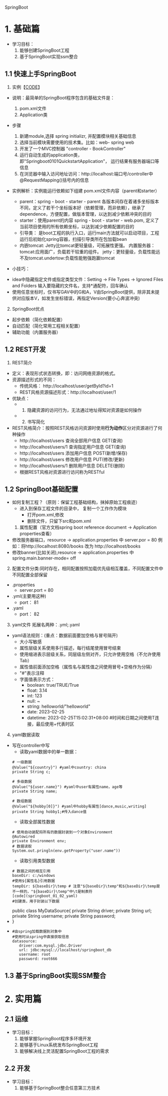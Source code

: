 SpringBoot
# 1. 基础篇
- 学习目标：
  1. 能够创建SpringBoot工程
  2. 基于SpringBoot实现ssm整合
## 1.1 快速上手SpringBoot
1. 实例【[CODE](springboot_01_01_quickstart/src/main/java/com/example)】
* 说明：最简单的SpringBoot程序包含的基础文件是：
  1. pom.xml文件
  2. Application类
* 步骤
  1. 新建module,选择 spring initializr, 并配置模块相关基础信息
  2. 选择当前模块需要使用的技术集。比如：web- spring web
  3. 开发了一个MVC控制器 "controller - BookController"
  4. 运行自动生成的application类， 即"Springboot0101QuickstartApplication"， 运行结果有服务器端口等信息
  5. 在浏览器中输入访问地址访问：http://localhost:端口号/controller中@RequestMapping()括号内的信息

* 实例解析：实例能运行依赖如下组建 pom.xml文件内容（parent和starter）
  - parent：spring - boot - starter - parent 各版本间存在着诸多坐标版本不同，定义了若干个坐标版本好（依赖管理，而非依赖），继承了dependence，方便配置，做版本管理，以达到减少依赖冲突的目的
  - starter：使用parent的内容 spring - boot - starter - web.pom, 定义了当前项目使用的所有依赖坐标，以达到减少依赖配置的目的
  - 引导类： 是boot工程的执行入口，运行main方法就可以启动项目，工程运行后初始化spring容器，扫描引导类所在包加载bean
  - 内嵌tomcat: Jetty比tomcat更轻量级，可拓展性更强。 内置服务器：tomcat:应用面广，负载若干较重的组件。 jetty：更轻量级，负载性能远不及tomcat.undertow:负载性能勉强跑赢tomcat
* 小技巧：
- idea中隐藏指定文件或指定类型文件：Setting -> File Types -> Ignored Files and Folders  输入要隐藏的文件名，支持*通配符，回车确认
- 使用任意坐标时，仅书写GAV中的G和A，V由SpringBoot提供，除非其未提供对应版本V，如发生坐标错误，再指定Version(要小心奔波冲突)
2. SpringBoot优点
- 起步依赖（简化依赖配置）
- 自动匹配（简化常用工程相关配置）
- 辅助功能（内置服务器）

## 1.2 REST开发
1. REST简介
- 定义：表现形式状态转换，即：访问网络资源的格式。
- 资源描述形式的不同：
  - 传统风格： http://localhost/user/getById?id=1
  - REST风格资源描述形式：http://localhost/user/1  
- 优缺点：
    - 1. 隐藏资源的访问行为，无法通过地址得知对资源是如何操作
    - 2. 书写简化
- REST风格简介：按照REST风格访问资源时使用**行为动作**区分对资源进行了何种操作
  - http://localhost/users  查询全部用户信息 GET(查询)
  - http://localhost/users/1  查询指定用户信息 GET(查询)
  - http://localhost/users  添加用户信息 POST(新增/保存)
  - http://localhost/users  修改用户信息  PUT(修改/更新)
  - http://localhost/users/1  删除用户信息  DELETE(删除)
  - 根据REST风格对资源进行访问称为RESTful 

## 1.2 SpringBoot基础配置
- 如何复制工程？（原则：保留工程基础结构，抹掉原始工程痕迹）
  - 进入到保存工程文件的目录中， 复制一个工作作为模块 
    - 打开pom.xml,修改<artifactId>
    - 删除文件，只留下src和pom.xml
  1. 属性配置（官方文档spring boot reference document -> Application properties查看）
- 修改服务器端口，resource -> application.properties 中 server.por = 80 例如：将http://localhost:8080/books 改为 http://localhost/books
- 修改banner(比如关闭),resource -> application.properties 中 spring.main.banner-mode= off  
2. 配置文件分类:同时存在，相同配置按照加载优先级相互覆盖，不同配置文件中不同配置全部保留
- .properties
  - server.port = 80
- .yml(主要用这种)
  - port： 81
- .yaml
  - port： 82
3. yaml文件
拓展名两种：.yml;.yaml
* yaml语法规则：(重点：数据前面要加空格与冒号隔开)
  - 大小写敏感
  - 属性层级关系使用多行描述，每行结尾使用冒号结束
  - 使用缩进表示层级关系，同层级左侧对齐，只允许使用空格（不允许使用Tab）
  - 属性值前面添加空格（属性名与属性值之间使用冒号+空格作为分隔）
  - "#"表示注释
  - 字面值表示方式：
    - boolean: true/TRUE/True
    - float: 3.14
    - int: 123
    - null: ~
    - string: helloworld/"helloworld"
    - date: 2023-02-25
    - datetime: 2023-02-25T15:02:31+08:00 #时间和日期之间使用T连接，最后使用+代表时区
4. yaml数据读取
- 写在controller中写
  - 读取yaml数据中的单一数据：
  ```
  # 一级数据
  @Value("${country}") #yaml中country: china
  private String c;
  
  # 多级数据
  @Value("${user.name}") #yaml中user有属性name，age等
  private String name; 
  
  # 数组数据
  @Value("${hobby[0]}") #yaml中hobby有属性[dance,music,writing]
  private String hobby1;#传入dance值
  ```
  - 读取全部属性数据
  ```
  # 使用自动装配将所有的数据封装到一个对象Environment
  @Autowired
  private Environment env;
  # 数据读取
  System.out.pringln(env.getProperty("user.name"))
  ```
  - 读取引用类型数据
  ```
  # 数据之间的相互引用
  baseDir: c:/windows
  #使用${属性名}引用数据
  tempDir: ${baseDir}\temp # 注意"${baseDir}\temp"和${baseDir}\temp是不一样的，"${baseDir}\temp"中\t是制表符
  [code](springboot_01_02_yaml)
  #创建类，用于封装以下数据
  ```
  public class MyDataSource{
    private String driver;
    private String url;
    private String username;
    private String password;
- 
  }
- ```
  #由spring加载数据到对象中
  #使用时从spring中直接获取信息
  datasource:
     driver:com.mysql.jdbc.Driver
     url: jdbc:mysql://localhost/springboot_db
     username: root
     password: root666

## 1.3 基于SpringBoot实现SSM整合


# 2. 实用篇 
## 2.1 运维
- 学习目标：
  1. 能够掌握SpringBoot程序多环境开发
  2. 能够基于Linux系统发布SpringBoot工程
  3. 能够解决线上灵活配置SpringBoot工程的需求
## 2.2 开发
- 学习目标：
  1. 能够基于SpringBoot整合任意第三方技术




